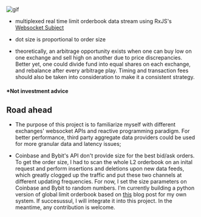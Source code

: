 
![gif](https://github.com/dabaojian1992/cross-exchange-arbitrage-visualizer/blob/master/Animation.gif)

* multiplexed real time limit orderbook data stream using RxJS's [Websocket Subject](https://rxjs-dev.firebaseapp.com/api/webSocket/webSocket)

* dot size is proportional to order size

* theoretically, an arbitrage opportunity exists when one can buy low on one exchange and sell high on another due to price discrepancies. Better yet, one could divide fund into equal shares on each exchange, and rebalance after every arbitrage play. Timing and transaction fees should also be taken into consideration to make it a consistent strategy. 

#### *Not investment advice


## Road ahead

* The purpose of this project is to familiarize myself with different exchanges' websocket APIs and reactive programming paradigm. For better performance, third party aggregate data providers could be used for more granular data and latency issues;

* Coinbase and Bybit's API don't provide size for the best bid/ask orders. To get the order size, I had to scan the whole L2 orderbook on an inital request and perform insertions and deletions upon new data feeds, which greatly clogged up the traffic and put these two channels at different updating frequencies. For now, I set the size parameters on Coinbase and Bybit to random numbers. I'm currently building a python version of global limit orderbook based on [this](https://web.archive.org/web/20110219163448/http://howtohft.wordpress.com/2011/02/15/how-to-build-a-fast-limit-order-book/) blog post for my own system. If succesussul, I will integrate it into this project. In the meantime, any contribution is welcome. 

